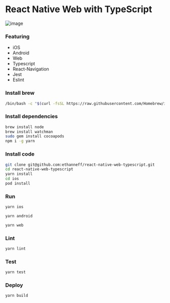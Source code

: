 # React Native Web with TypeScript

![image](https://i.imgur.com/sa5z3DR.gif)

### Featuring

- iOS
- Android
- Web
- Typescript
- React-Navigation
- Jest
- Eslint

### Install brew

```sh
/bin/bash -c "$(curl -fsSL https://raw.githubusercontent.com/Homebrew/install/master/install.sh)"
```

### Install dependencies

```sh
brew install node
brew install watchman
sudo gem install cocoapods
npm i -g yarn
```

### Install code

```sh
git clone git@github.com:ethanneff/react-native-web-typescript.git
cd react-native-web-typescript
yarn install
cd ios
pod install
```

### Run

```sh
yarn ios
```

```sh
yarn android
```

```sh
yarn web
```

### Lint

```sh
yarn lint
```

### Test

```sh
yarn test
```

### Deploy

```sh
yarn build
```
